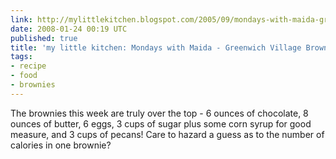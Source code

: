 ```yaml
---
link: http://mylittlekitchen.blogspot.com/2005/09/mondays-with-maida-greenwich-village.html
date: 2008-01-24 00:19 UTC
published: true
title: 'my little kitchen: Mondays with Maida - Greenwich Village Brownies'
tags:
- recipe
- food
- brownies
---
```


The brownies this week are truly over the top - 6 ounces of chocolate, 8 ounces of butter, 6 eggs, 3 cups of sugar plus some corn syrup for good measure, and 3 cups of pecans! Care to hazard a guess as to the number of calories in one brownie?
